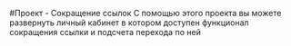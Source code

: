 #Проект - Сокращение ссылок
С помощью этого проекта вы можете развернуть личный кабинет в котором доступен функционал сокращения ссылки и подсчета перехода по ней
